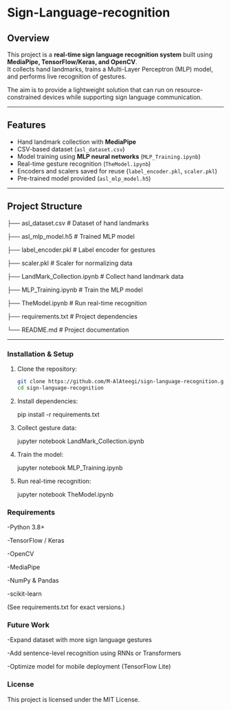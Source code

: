 # Sign-Language-recognition

## Overview
This project is a **real-time sign language recognition system** built using **MediaPipe, TensorFlow/Keras, and OpenCV**.  
It collects hand landmarks, trains a Multi-Layer Perceptron (MLP) model, and performs live recognition of gestures.

The aim is to provide a lightweight solution that can run on resource-constrained devices while supporting sign language communication.

---

## Features
- Hand landmark collection with **MediaPipe**  
- CSV-based dataset (`asl_dataset.csv`)  
- Model training using **MLP neural networks** (`MLP_Training.ipynb`)  
- Real-time gesture recognition (`TheModel.ipynb`)  
- Encoders and scalers saved for reuse (`label_encoder.pkl`, `scaler.pkl`)  
- Pre-trained model provided (`asl_mlp_model.h5`)  

---

## Project Structure
├── asl_dataset.csv # Dataset of hand landmarks

├── asl_mlp_model.h5 # Trained MLP model

├── label_encoder.pkl # Label encoder for gestures

├── scaler.pkl # Scaler for normalizing data

├── LandMark_Collection.ipynb # Collect hand landmark data

├── MLP_Training.ipynb # Train the MLP model

├── TheModel.ipynb # Run real-time recognition

├── requirements.txt # Project dependencies

└── README.md # Project documentation


---

### Installation & Setup
1. Clone the repository:
   ```bash
   git clone https://github.com/M-AlAteegi/sign-language-recognition.git
   cd sign-language-recognition

2. Install dependencies:

   pip install -r requirements.txt


3. Collect gesture data:

   jupyter notebook LandMark_Collection.ipynb


4. Train the model:

   jupyter notebook MLP_Training.ipynb


5. Run real-time recognition:

   jupyter notebook TheModel.ipynb

### Requirements

-Python 3.8+

-TensorFlow / Keras

-OpenCV

-MediaPipe

-NumPy & Pandas

-scikit-learn

(See requirements.txt for exact versions.)

### Future Work

-Expand dataset with more sign language gestures

-Add sentence-level recognition using RNNs or Transformers

-Optimize model for mobile deployment (TensorFlow Lite)

### License

This project is licensed under the MIT License.
